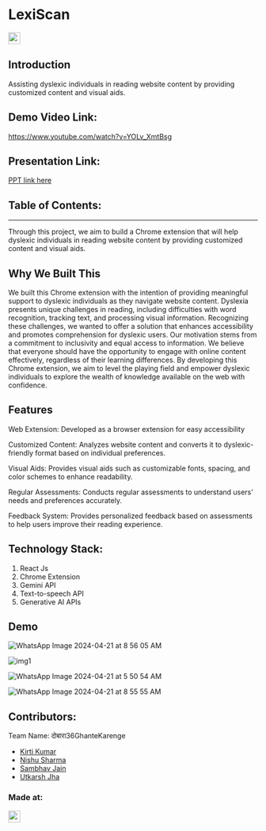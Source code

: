 # LexiScan
<p align="center">
</p>

<a href="https://hack36.com"> <img src="https://i.postimg.cc/FFwvfkGk/built-at-hack36.png" height=24px> </a>


## Introduction
Assisting dyslexic individuals in reading website content by providing customized content and visual aids.

## Demo Video Link:
  <a href="https://www.youtube.com/watch?v=YOLv_XmtBsg">https://www.youtube.com/watch?v=YOLv_XmtBsg</a>
  
## Presentation Link:
  <a href="https://www.canva.com/design/DAGC_0kke4A/7SjLXSeyoWhWfOkqxHtoGw/edit?utm_content=DAGC_0kke4A&utm_campaign=designshare&utm_medium=link2&utm_source=sharebutton"> PPT link here </a>
  
  
## Table of Contents:

---

Through this project, we aim to build a Chrome extension that will help dyslexic individuals in reading website content by providing customized content and visual aids.


## Why We Built This
We built this Chrome extension with the intention of providing meaningful support to dyslexic individuals as they navigate website content. Dyslexia presents unique challenges in reading, including difficulties with word recognition, tracking text, and processing visual information. Recognizing these challenges, we wanted to offer a solution that enhances accessibility and promotes comprehension for dyslexic users.
Our motivation stems from a commitment to inclusivity and equal access to information. We believe that everyone should have the opportunity to engage with online content effectively, regardless of their learning differences. By developing this Chrome extension, we aim to level the playing field and empower dyslexic individuals to explore the wealth of knowledge available on the web with confidence.


## Features

Web Extension: Developed as a browser extension for easy accessibility

Customized Content: Analyzes website content and converts it to dyslexic-friendly format based on individual preferences.

Visual Aids: Provides visual aids such as customizable fonts, spacing, and color schemes to enhance readability.

Regular Assessments: Conducts regular assessments to understand users' needs and preferences accurately.

Feedback System: Provides personalized feedback based on assessments to help users improve their reading experience.





## Technology Stack:
  1) React Js
  2) Chrome Extension
  3) Gemini API
  4) Text-to-speech API
  5) Generative AI APIs



## Demo
![WhatsApp Image 2024-04-21 at 8 56 05 AM](https://github.com/NishuSharma18/LexiScan/assets/93839989/1596934d-effc-431a-9cc6-458ffe38c71f)

![img1](https://github.com/NishuSharma18/LexiScan/assets/93839989/4ba7521b-bb4c-4868-80f2-444cf2f444fa)

![WhatsApp Image 2024-04-21 at 5 50 54 AM](https://github.com/NishuSharma18/LexiScan/assets/93839989/af33bbfe-c8f6-4417-aa95-2e88080ae693)

![WhatsApp Image 2024-04-21 at 8 55 55 AM](https://github.com/NishuSharma18/LexiScan/assets/93839989/9f523d02-013a-4f6f-a320-a6d9a411ea7a)

## Contributors:

Team Name: दोबारा36GhanteKarenge

* [Kirti Kumar](https://github.com/KIRTIKUMARKK21)
* [Nishu Sharma](https://github.com/NishuSharma18)
* [Sambhav Jain](https://github.com/samjain233)
* [Utkarsh Jha](https://github.com/utkarsh1236)


### Made at:
<a href="https://hack36.com"> <img src="https://i.postimg.cc/FFwvfkGk/built-at-hack36.png" height=24px> </a>
